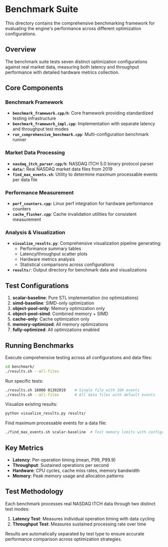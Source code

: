 # Benchmark Suite

This directory contains the comprehensive benchmarking framework for evaluating the engine's performance across different optimization configurations.

## Overview

The benchmark suite tests seven distinct optimization configurations against real market data, measuring both latency and throughput performance with detailed hardware metrics collection.

## Core Components

### Benchmark Framework
- **`benchmark_framework.cpp/h`**: Core framework providing standardized testing infrastructure
- **`benchmark_framework_impl.cpp`**: Implementation with separate latency and throughput test modes
- **`run_comprehensive_benchmark.cpp`**: Multi-configuration benchmark runner

### Market Data Processing
- **`nasdaq_itch_parser.cpp/h`**: NASDAQ ITCH 5.0 binary protocol parser
- **`data/`**: Real NASDAQ market data files from 2019
- **`find_max_events.sh`**: Utility to determine maximum processable events per data file

### Performance Measurement
- **`perf_counters.cpp`**: Linux perf integration for hardware performance counters
- **`cache_flusher.cpp`**: Cache invalidation utilities for consistent measurement

### Analysis & Visualization
- **`visualize_results.py`**: Comprehensive visualization pipeline generating:
  - Performance summary tables
  - Latency/throughput scatter plots
  - Hardware metrics analysis
  - Statistical comparisons across configurations
- **`results/`**: Output directory for benchmark data and visualizations

## Test Configurations

1. **scalar-baseline**: Pure STL implementation (no optimizations)
2. **simd-baseline**: SIMD-only optimization
3. **object-pool-only**: Memory optimization only
4. **object-pool-simd**: Combined memory + SIMD
5. **cache-only**: Cache optimization only
6. **memory-optimized**: All memory optimizations
7. **fully-optimized**: All optimizations enabled

## Running Benchmarks

Execute comprehensive testing across all configurations and data files:
```bash
cd benchmark/
./results.sh --all-files
```

Run specific tests:
```bash
./results.sh 16000 01302019    # Single file with 16K events
./results.sh --all-files       # All data files with default events
```

Visualize existing results:
```bash
python visualize_results.py results/
```

Find maximum processable events for a data file:
```bash
./find_max_events.sh scalar-baseline  # Test memory limits with configuration
```

## Key Metrics

- **Latency**: Per-operation timing (mean, P99, P99.9)
- **Throughput**: Sustained operations per second
- **Hardware**: CPU cycles, cache miss rates, memory bandwidth
- **Memory**: Peak memory usage and allocation patterns

## Test Methodology

Each benchmark processes real NASDAQ ITCH data through two distinct test modes:

1. **Latency Test**: Measures individual operation timing with data cycling
2. **Throughput Test**: Measures sustained processing rate over time

Results are automatically separated by test type to ensure accurate performance comparison across optimization strategies.